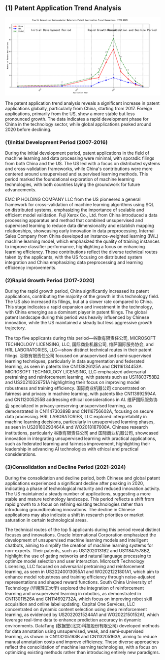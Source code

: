 ## (1) Patent Application Trend Analysis
![Trend Chart](./trend_chart.png "Patent Application Trend Chart")

The patent application trend analysis reveals a significant increase in patent applications globally, particularly from China, starting from 2017. Foreign applications, primarily from the US, show a more stable but less pronounced growth. The data indicates a rapid development phase for China in the technology sector, while global applications peaked around 2020 before declining.
### (1)Initial Development Period (2007-2016)

During the initial development period, patent applications in the field of machine learning and data processing were minimal, with sporadic filings from both China and the US. The US led with a focus on distributed systems and cross-validation frameworks, while China's contributions were more centered around unsupervised and supervised learning methods. This period marked the foundational exploration of machine learning technologies, with both countries laying the groundwork for future advancements.

EMC IP HOLDING COMPANY LLC from the US pioneered a general framework for cross-validation of machine learning algorithms using SQL on distributed systems, emphasizing the importance of scalable and efficient model validation. Fuji Xerox Co., Ltd. from China introduced a data processing apparatus and method that combined unsupervised and supervised learning to reduce data dimensionality and establish mapping relationships, showcasing early innovation in data preprocessing. Internal Sales Company from China developed an instance-weighted learning (IWL) machine learning model, which emphasized the quality of training instances to improve classifier performance, highlighting a focus on enhancing learning efficiency. These contributions reflect the diverse technical routes taken by the applicants, with the US focusing on distributed system integration and China emphasizing data preprocessing and learning efficiency improvements.

### (2)Rapid Growth Period (2017-2020)

During the rapid growth period, China significantly increased its patent applications, contributing the majority of the growth in this technology field. The US also increased its filings, but at a slower rate compared to China. This stage indicates a rapid expansion and investment in the technology, with China emerging as a dominant player in patent filings. The global patent landscape during this period was heavily influenced by Chinese innovation, while the US maintained a steady but less aggressive growth trajectory.

The top five applicants during this period—谷歌有限责任公司, MICROSOFT TECHNOLOGY LICENSING, LLC, 国际商业机器公司, 维萨国际服务协会, and HRL LABORATORIES, LLC—show distinct technical routes in their patent filings. 谷歌有限责任公司 focused on unsupervised and semi-supervised learning techniques, particularly in data augmentation and federated learning, as seen in patents like CN113826125A and CN116134453A. MICROSOFT TECHNOLOGY LICENSING, LLC emphasized adversarial pretraining and reinforcement learning, with patents such as US11803758B2 and US20210326751A highlighting their focus on improving model robustness and training efficiency. 国际商业机器公司 concentrated on fairness and privacy in machine learning, with patents like CN113692594A and CN112005255B addressing ethical considerations in AI. 维萨国际服务协会 specialized in privacy-preserving unsupervised learning, as demonstrated in CN114730389B and CN116756602A, focusing on secure data processing. HRL LABORATORIES, LLC explored interpretability in machine learning decisions, particularly in unsupervised learning phases, as seen in US20180293464A and WO2018187608A. Chinese research institutions, particularly 谷歌有限责任公司 and 国际商业机器公司, showcased innovation in integrating unsupervised learning with practical applications, such as federated learning and fairness improvement, highlighting their leadership in advancing AI technologies with ethical and practical considerations.

### (3)Consolidation and Decline Period (2021-2024)

During the consolidation and decline period, both Chinese and global patent applications experienced a significant decline after peaking in 2020, indicating a phase of technological maturity and reduced innovation activity. The US maintained a steady number of applications, suggesting a more stable and mature technology landscape. This period reflects a shift from rapid growth to a focus on refining existing technologies rather than introducing groundbreaking innovations. The decline in Chinese applications may also indicate a shift in research priorities or market saturation in certain technological areas.

The technical routes of the top 5 applicants during this period reveal distinct focuses and innovations. Oracle International Corporation emphasized the development of unsupervised machine learning models and intelligent chatbots, aiming to simplify the creation of machine learning systems for non-experts. Their patents, such as US12020131B2 and US11847578B2, highlight the use of gating networks and natural language processing to optimize model selection and user interaction. Microsoft Technology Licensing, LLC focused on adversarial pretraining and reinforcement learning, as seen in US20240013055A1 and WO2021221801A1, which aim to enhance model robustness and training efficiency through noise-adjusted representations and shaped reward functions. South China University of Technology (华南理工大学) explored the integration of reinforcement learning and unsupervised learning in robotics, as demonstrated in CN113011526A and CN114692732A, which focus on improving robot skill acquisition and online label updating. Capital One Services, LLC concentrated on dynamic content selection using deep reinforcement learning, as evidenced by US20220215244A1 and WO2022150152A1, which leverage real-time data to enhance prediction accuracy in dynamic environments. DataTang (数据堂(北京)科技股份有限公司) developed methods for data annotation using unsupervised, weak, and semi-supervised learning, as shown in CN113205163B and CN113205163A, aiming to reduce manual annotation costs and improve efficiency. These diverse approaches reflect the consolidation of machine learning technologies, with a focus on optimizing existing methods rather than introducing entirely new paradigms.

